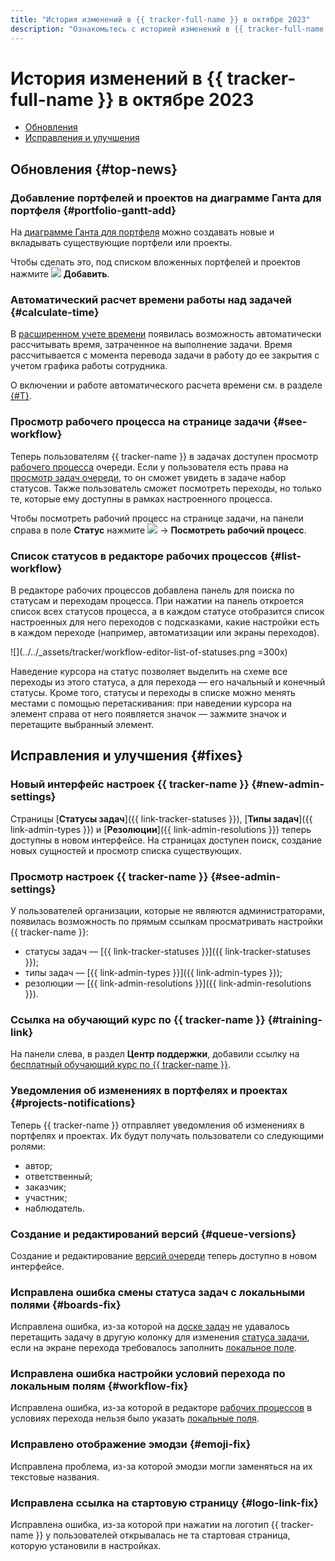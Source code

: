 ```yaml
---
title: "История изменений в {{ tracker-full-name }} в октябре 2023"
description: "Ознакомьтесь с историей изменений в {{ tracker-full-name }} за октябрь 2023."
---
```


# История изменений в {{ tracker-full-name }} в октябре 2023

* [Обновления](#top-news)
* [Исправления и улучшения](#fixes)

## Обновления {#top-news}

### Добавление портфелей и проектов на диаграмме Ганта для портфеля {#portfolio-gantt-add}

На [диаграмме Ганта для портфеля](../gantt/portfolio.md) можно создавать новые и вкладывать существующие портфели или проекты.

Чтобы сделать это, под списком вложенных портфелей и проектов нажмите ![](../../_assets/tracker/svg/add-task.svg) **Добавить**.

### Автоматический расчет времени работы над задачей {#calculate-time}

В [расширенном учете времени](../user/time-spent.md#extended-spent-time) появилась возможность автоматически рассчитывать время, затраченное на выполнение задачи. Время рассчитывается с момента перевода задачи в работу до ее закрытия с учетом графика работы сотрудника.

О включении и работе автоматического расчета времени см. в разделе [{#T}](../manager/queue-spent-time.md).

### Просмотр рабочего процесса на странице задачи {#see-workflow}

Теперь пользователям {{ tracker-name }} в задачах доступен просмотр [рабочего процесса](../manager/workflow.md) очереди. Если у пользователя есть права на [просмотр задач очереди](../manager/queue-access.md#acces-types), то он сможет увидеть в задаче набор статусов. Также пользователь сможет посмотреть переходы, но только те, которые ему доступны в рамках настроенного процесса.

Чтобы посмотреть рабочий процесс на странице задачи, на панели справа в поле **Статус** нажмите ![](../../_assets/tracker/svg/arrow.svg) → **Посмотреть рабочий процесс**.

### Список статусов в редакторе рабочих процессов {#list-workflow}

В редакторе рабочих процессов добавлена панель для поиска по статусам и переходам процесса. При нажатии на панель откроется список всех статусов процесса, а в каждом статусе отобразится список настроенных для него переходов с подсказками, какие настройки есть в каждом переходе (например, автоматизации или экраны переходов). 

![](../../_assets/tracker/workflow-editor-list-of-statuses.png =300x)

Наведение курсора на статус позволяет выделить на схеме все переходы из этого статуса, а для перехода — его начальный и конечный статусы. Кроме того, статусы и переходы в списке можно менять местами с помощью перетаскивания: при наведении курсора на элемент справа от него появляется значок — зажмите значок и перетащите выбранный элемент.

## Исправления и улучшения {#fixes}

### Новый интерфейс настроек {{ tracker-name }} {#new-admin-settings}

Страницы [**Статусы задач**]({{ link-tracker-statuses }}), [**Типы задач**]({{ link-admin-types }}) и [**Резолюции**]({{ link-admin-resolutions }}) теперь доступны в новом интерфейсе. На страницах доступен поиск, создание новых сущностей и просмотр списка существующих.

### Просмотр настроек {{ tracker-name }} {#see-admin-settings}

У пользователей организации, которые не являются администраторами, появилась возможность по прямым ссылкам просматривать настройки {{ tracker-name }}:

* статусы задач — [{{ link-tracker-statuses }}]({{ link-tracker-statuses }});
* типы задач — [{{ link-admin-types }}]({{ link-admin-types }});
* резолюции — [{{ link-admin-resolutions }}]({{ link-admin-resolutions }}).




### Ссылка на обучающий курс по {{ tracker-name }} {#training-link}

На панели слева, в раздел **Центр поддержки**, добавили ссылку на [бесплатный обучающий курс по {{ tracker-name }}](https://cloud.yandex.ru/training/tracker?utm_source=product&utm_medium=documentation).

### Уведомления об изменениях в портфелях и проектах {#projects-notifications}

Теперь {{ tracker-name }} отправляет уведомления об изменениях в портфелях и проектах. Их будут получать пользователи со следующими ролями:
* автор;
* ответственный;
* заказчик;
* участник;
* наблюдатель.


### Создание и редактирований версий {#queue-versions}

Создание и редактирование [версий очереди](../manager/versions.md) теперь доступно в новом интерфейсе.

### Исправлена ошибка смены статуса задач с локальными полями {#boards-fix}

Исправлена ошибка, из-за которой на [доске задач](../manager/agile-new.md) не удавалось перетащить задачу в другую колонку для изменения [статуса задачи](../manager/workflow-status-edit.md), если на экране перехода требовалось заполнить [локальное поле](../local-fields.md).

### Исправлена ошибка настройки условий перехода по локальным полям {#workflow-fix}

Исправлена ошибка, из-за которой в редакторе [рабочих процессов](../manager/workflow.md) в условиях перехода нельзя было указать [локальные поля](../local-fields.md).

### Исправлено отображение эмодзи {#emoji-fix}

Исправлена проблема, из-за которой эмодзи могли заменяться на их текстовые названия.

### Исправлена ссылка на стартовую страницу {#logo-link-fix}

Исправлена ошибка, из-за которой при нажатии на логотип {{ tracker-name }} у пользователей открывалась не та стартовая страница, которую установили в настройках.
